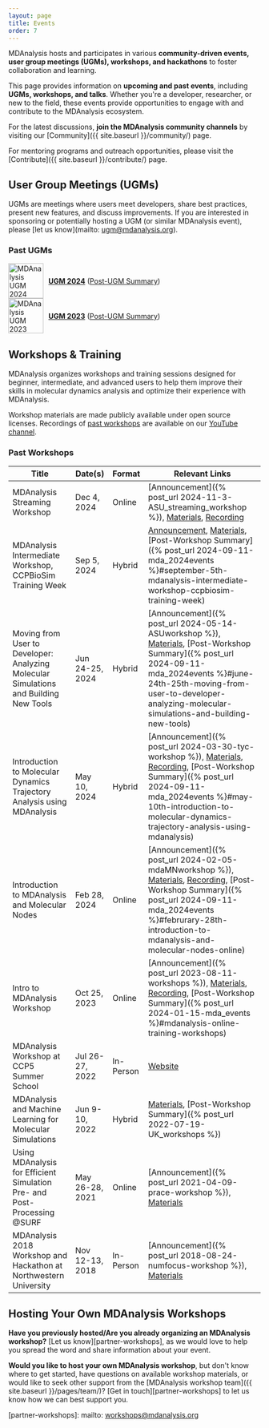 ```yaml
---
layout: page
title: Events
order: 7
---
```


MDAnalysis hosts and participates in various **community-driven events, user group meetings (UGMs), workshops, and hackathons** to foster collaboration and learning.

This page provides information on **upcoming and past events**, including **UGMs, workshops, and talks**. Whether you're a developer, researcher, or new to the field, these events provide opportunities to engage with and contribute to the MDAnalysis ecosystem.

For the latest discussions, **join the MDAnalysis community channels** by visiting our [Community]({{ site.baseurl }}/community/) page.

For mentoring programs and outreach opportunities, please visit the [Contribute]({{ site.baseurl }}/contribute/) page.

<!--  Uncomment the following section when new events are announced 

## Upcoming Events

- [Upcoming Event Name](#)
-->

## User Group Meetings (UGMs)

UGMs are meetings where users meet developers, share best practices, present new features, and discuss improvements. If you are interested in sponsoring or potentially hosting a UGM (or similar MDAnalysis event), please [let us know](mailto: ugm@mdanalysis.org).

### Past UGMs

<div style="display: flex; align-items: center; gap: 10px;">
  <img src="{{ site.baseurl }}/public/images/mdanalysis-ugm2024.png" title="MDAnalysis UGM 2024 Logo" 
       alt="MDAnalysis UGM 2024 Logo" style="height: 5em;" />
  <p>
    <strong><a href="{{ site.baseurl }}/pages/ugm2024/">UGM 2024</a></strong>
    (<a href="{% post_url 2024-09-11-mda_2024events %}#mdanalysis-ugm-user-group-meeting">Post-UGM Summary</a>)
  </p>
</div>

<div style="display: flex; align-items: center; gap: 10px;">
  <img src="{{ site.baseurl }}/public/images/ugm.jpeg" title="MDAnalysis UGM 2023 Logo" 
       alt="MDAnalysis UGM 2023 Logo" style="height: 5em;" />
  <p>
    <strong><a href="{{ site.baseurl }}/pages/ugm2023/">UGM 2023</a></strong>
    (<a href="{% post_url 2024-01-15-mda_events %}#mdanalysis-ugm-user-group-meeting">Post-UGM Summary</a>)
  </p>
</div>


## Workshops & Training

MDAnalysis organizes workshops and training sessions designed for beginner, intermediate, and advanced users to help them improve their skills in molecular dynamics analysis and optimize their experience with MDAnalysis.

<!-- TODO: Add a link to workshop materials when available -->

Workshop materials are made publicly available under open source licenses. Recordings of [past workshops](#past-workshops) are available on our [YouTube channel][].

### Past Workshops

| **Title** | **Date(s)** | **Format** | **Relevant Links** |
| ----- | ------- | ------ | -------------- |
| MDAnalysis Streaming Workshop | Dec 4, 2024 | Online | [Announcement]({% post_url 2024-11-3-ASU_streaming_workshop %}), [Materials](https://github.com/MDAnalysis/imd-workshop-2024), [Recording](https://www.youtube.com/watch?v=fjBTvnEADGs) |
| MDAnalysis Intermediate Workshop, CCPBioSim Training Week | Sep 5, 2024 | Hybrid | [Announcement](https://www.ccpbiosim.ac.uk/training2024), [Materials](https://github.com/MDAnalysis/MDAnalysisWorkshop-Intermediate1Day), [Post-Workshop Summary]({% post_url 2024-09-11-mda_2024events %}#september-5th-mdanalysis-intermediate-workshop-ccpbiosim-training-week) |
| Moving from User to Developer: Analyzing Molecular Simulations and Building New Tools | Jun 24-25, 2024 | Hybrid | [Announcement]({% post_url 2024-05-14-ASUworkshop %}), [Materials](https://github.com/MDAnalysis/MDAnalysisMolSSIWorkshop-Intermediate2Day/tree/jun24-ws), [Post-Workshop Summary]({% post_url 2024-09-11-mda_2024events %}#june-24th-25th-moving-from-user-to-developer-analyzing-molecular-simulations-and-building-new-tools) |
| Introduction to Molecular Dynamics Trajectory Analysis using MDAnalysis | May 10, 2024 | Hybrid | [Announcement]({% post_url 2024-03-30-tyc-workshop %}), [Materials](https://github.com/MDAnalysis/MDAnalysisWorkshop-Intro1Day/tree/may24-ws), [Recording](https://youtu.be/p3OUUnHXQjU), [Post-Workshop Summary]({% post_url 2024-09-11-mda_2024events %}#may-10th-introduction-to-molecular-dynamics-trajectory-analysis-using-mdanalysis) |
| Introduction to MDAnalysis and Molecular Nodes | Feb 28, 2024 | Online | [Announcement]({% post_url 2024-02-05-mdaMNworkshop %}), [Materials](https://github.com/MDAnalysis/MDAnalysisWorkshop-Intro0.5Day/tree/feb24-ws), [Recording](https://youtu.be/3zKBjnRnAMg), [Post-Workshop Summary]({% post_url 2024-09-11-mda_2024events %}#februrary-28th-introduction-to-mdanalysis-and-molecular-nodes-online) |
| Intro to MDAnalysis Workshop | Oct 25, 2023 | Online | [Announcement]({% post_url 2023-08-11-workshops %}), [Materials](https://github.com/MDAnalysis/MDAnalysisWorkshop-Intro0.5Day/tree/oct23-ws), [Recording](https://youtu.be/njzoNzOwR78), [Post-Workshop Summary]({% post_url 2024-01-15-mda_events %}#mdanalysis-online-training-workshops) |
| MDAnalysis Workshop at CCP5 Summer School | Jul 26-27, 2022 | In-Person| [Website](https://summer2022.ccp5.ac.uk/) |
| MDAnalysis and Machine Learning for Molecular Simulations | Jun 9-10, 2022 | Hybrid | [Materials](https://github.com/MDAnalysis/WorkshopMDMLEdinburgh2022), [Post-Workshop Summary]({% post_url 2022-07-19-UK_workshops %}) |
| Using MDAnalysis for Efficient Simulation Pre- and Post-Processing @SURF | May 26-28, 2021 | Online | [Announcement]({% post_url 2021-04-09-prace-workshop %}), [Materials](https://github.com/MDAnalysis/WorkshopPrace2021) |
| MDAnalysis 2018 Workshop and Hackathon at Northwestern University | Nov 12-13, 2018 | In-Person | [Announcement]({% post_url 2018-08-24-numfocus-workshop %}), [Materials](https://github.com/MDAnalysis/WorkshopHackathon2018) | 

## Hosting Your Own MDAnalysis Workshops
**Have you previously hosted/Are you already organizing an MDAnalysis workshop?** [Let us know][partner-workshops], as we would love to help you spread the word and share information about your event.

**Would you like to host your own MDAnalysis workshop**, but don't know where to get started, have questions on available workshop materials, or would like to seek other support from the [MDAnalysis workshop team]({{ site.baseurl }}/pages/team/)? [Get in touch][partner-workshops] to let us know how we can best support you.


[YouTube channel]: https://www.youtube.com/@mdanalysis3040
[partner-workshops]: mailto: workshops@mdanalysis.org


